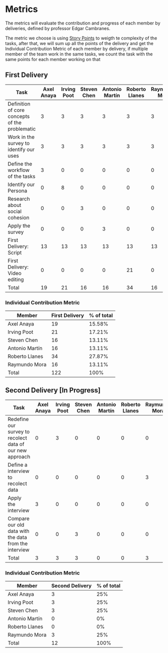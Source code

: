 # Metrics

The metrics will evaluate the contribution and progress of each member by deliveries, defined by professor Edgar Cambranes.

The metric we choose is using [Story Points](https://help.ducalis.io/knowledge-base/story-points-how-fibonacci-sequence-works-for-agile-estimation/) to weigth te complexity of the tasks, after that, we will sum up all the points of the delivery and get the Individual Contribution Metric of each member by delivery, if multiple member of the team work in the same tasks, we count the task with the same points for each member working on that

## First Delivery

| Task                                           | Axel Anaya | Irving Poot | Steven Chen | Antonio Martín | Roberto Llanes | Raymundo Mora |
| ---------------------------------------------- | ---------- | ----------- | ----------- | -------------- | -------------- | ------------- |
| Definition of core concepts of the problematic | 3          | 3           | 3           | 3              | 3              | 3             |
| Work in the survey to identify our uses        | 3          | 3           | 3           | 3              | 3              | 3             |
| Define the workflow of the tasks               | 3          | 0           | 0           | 0              | 0              | 0             |
| Identify our Persona                           | 0          | 8           | 0           | 0              | 0              | 0             |
| Research about social cohesion                 | 0          | 0           | 3           | 0              | 0              | 0             |
| Apply the survey                               | 0          | 0           | 0           | 3              | 0              | 0             |
| First Delivery: Script                         | 13         | 13          | 13          | 13             | 13             | 13            |
| First Delivery: Video editing                  | 0          | 0           | 0           | 0              | 21             | 0             |
| Total                                          | 19         | 21          | 16          | 16             | 34             | 16            |

### Individual Contribution Metric

| Member         | First Delivery | % of total |
| -------------- | -------------- | ---------- |
| Axel Anaya     | 19             | 15.58%     |
| Irving Poot    | 21             | 17.21%     |
| Steven Chen    | 16             | 13.11%     |
| Antonio Martín | 16             | 13.11%     |
| Roberto Llanes | 34             | 27.87%     |
| Raymundo Mora  | 16             | 13.11%     |
| Total          | 122            | 100%       |

## Second Delivery [In Progress]

| Task                                                     | Axel Anaya | Irving Poot | Steven Chen | Antonio Martín | Roberto Llanes | Raymundo Mora |
| -------------------------------------------------------- | ---------- | ----------- | ----------- | -------------- | -------------- | ------------- |
| Redefine our survey to recolect data of our new approach | 0          | 3           | 0           | 0              | 0              | 0             |
| Define a interview to recolect data                      | 0          | 0           | 0           | 0              | 0              | 3             |
| Apply the interview                                      | 3          | 0           | 0           | 0              | 0              | 0             |
| Compare our old data with the data from the interview    | 0          | 0           | 3           | 0              | 0              | 0             |
| Total                                                    | 3          | 3           | 3           | 0              | 0              | 3             |

### Individual Contribution Metric

| Member         | Second Delivery | % of total |
| -------------- | --------------- | ---------- |
| Axel Anaya     | 3               | 25%        |
| Irving Poot    | 3               | 25%        |
| Steven Chen    | 3               | 25%        |
| Antonio Martín | 0               | 0%         |
| Roberto Llanes | 0               | 0%         |
| Raymundo Mora  | 3               | 25%        |
| Total          | 12              | 100%       |
